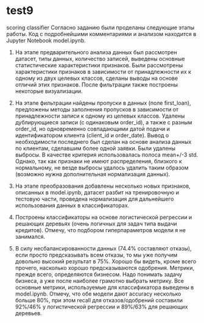 # test9
scoring classifier
Согласно заданию были проделаны следующие этапы работы. Код с подробнейшими комментариями и анализом находится в Jupyter Notebook model.ipynb.

1. На этапе предварительного анализа данных был рассмотрен датасет, типы данных, количество записей, выведены основные статистические характеристики признаков. Были рассмотрены характеристики признаков в зависимости от принадлежности их к одному из двух целевых классов, сделаны выводы на основе отличий этих признаков. После фильтрации также построены некоторые визуализации.

2. На этапе фильтрации найдены пропуски в данных (поле first_loan), предложены методы заполнения пропусков в зависимости от принадлежности записи к одному из целевых классов. Удалены дублирующиеся записи (с одинаковым order_id), а также с разным order_id, но одновременно совпадающими датой подачи и идентификатором клиента (client_id и order_date). Вывод о необходимости последнего был сделан на основе анализа данных по клиентам, сделавшим более одной заявки. Были удалены выбросы. В качестве критерия использовалась полоса mean+/-3 std. Однако, так как признаки не имеют распределения, близкого к нормальному, не везде выбросы удалось удалить таким образом (возможно нужна дополнительная нормализация данных).

3. На этапе преобразования добавлены несколько новых признаков, описанных в model.ipynb, датасет разбит на тренировочную и тестовую части, проведена нормализация для дальнейшего использования данных в классификаторах.

4. Построены классификаторы на основе логистической регрессии и решающих деревьях (очень логичных для задач типа выдачи кредитов). Отмечу, что подбором гиперпараметров модели я не занимался.

5. В силу несбалансированности данных (74.4% составляют отказы), если просто предсказывать всем отказы, то мы уже получим довольно высокий результат в 75%. Хорошо бы видеть, кроме всего прочего, насколько хорошо предсказываются одобрения.
Метрики, прежде всего, определяются бизнесом. Надо понимать задачу бизнеса, а уже после наиболее грамотно выбрать метрику. Все основные метрики, используемые для классификатора выведены в model.ipynb.
Отмечу, что обе модели дают accuracy несколько больше 80%, при этом recall для отказов/одобрений составили 92%/46% у логистической регрессии и 89%/63% для решающих деревьев.
